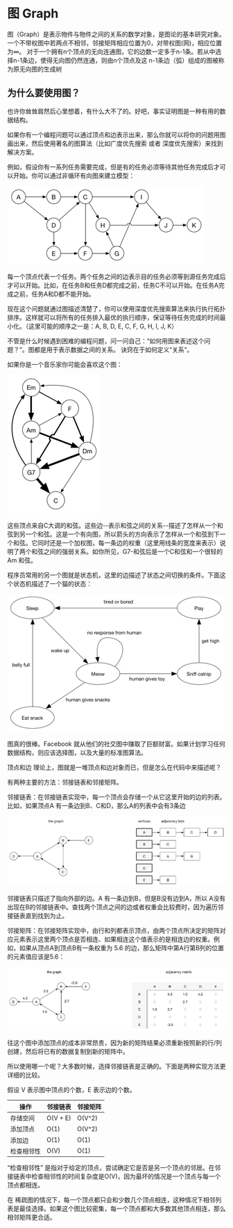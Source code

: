 # 图 Graph

图（Graph）是表示物件与物件之间的关系的数学对象，是图论的基本研究对象。一个不带权图中若两点不相邻，邻接矩阵相应位置为0，对带权图(网)，相应位置为∞。
对于一个拥有n个顶点的无向连通图，它的边数一定多于n-1条。若从中选择n-1条边，使得无向图仍然连通，则由n个顶点及这 n-1条边（弧）组成的图被称为原无向图的生成树

## 为什么要使用图？
也许你耸耸肩然后心里想着，有什么大不了的。好吧，事实证明图是一种有用的数据结构。

如果你有一个编程问题可以通过顶点和边表示出来，那么你就可以将你的问题用图画出来，然后使用著名的图算法（比如广度优先搜索 或者 深度优先搜索）来找到解决方案。

例如，假设你有一系列任务需要完成，但是有的任务必须等待其他任务完成后才可以开始。你可以通过非循环有向图来建立模型：

![非循环有向图](./asset/graph1.png)

每一个顶点代表一个任务。两个任务之间的边表示目的任务必须等到源任务完成后才可以开始。比如，在任务B和任务D都完成之前，任务C不可以开始。在任务A完成之前，任务A和D都不能开始。

现在这个问题就通过图描述清楚了，你可以使用深度优先搜索算法来执行执行拓扑排序。这样就可以将所有的任务排入最优的执行顺序，保证等待任务完成的时间最小化。（这里可能的顺序之一是：A, B, D, E, C, F, G, H, I, J, K）

不管是什么时候遇到困难的编程问题，问一问自己：“如何用图来表述这个问题？”。图都是用于表示数据之间的关系。 诀窍在于如何定义“关系”。

如果你是一个音乐家你可能会喜欢这个图：

![和弦有向图](./asset/graph2.png)

这些顶点来自C大调的和弦。这些边--表示和弦之间的关系--描述了怎样从一个和弦到另一个和弦。这是一个有向图，所以箭头的方向表示了怎样从一个和弦到下一个和弦。它同时还是一个加权图，每一条边的权重（这里用线条的宽度来表示）说明了两个和弦之间的强弱关系。如你所见，G7-和弦后是一个C和弦和一个很轻的 Am 和弦。

程序员常用的另一个图就是状态机，这里的边描述了状态之间切换的条件。下面这个状态机描述了一个猫的状态：

![状态机有向图](./asset/graph3.png)

图真的很棒。Facebook 就从他们的社交图中赚取了巨额财富。如果计划学习任何数据结构，则应该选择图，以及大量的标准图算法。

顶点和边
理论上，图就是一堆顶点和边对象而已，但是怎么在代码中来描述呢？

有两种主要的方法：邻接链表和邻接矩阵。

邻接链表：在邻接链表实现中，每一个顶点会存储一个从它这里开始的边的列表。比如，如果顶点A 有一条边到B、C和D，那么A的列表中会有3条边

![邻接链表图](./asset/graph4.png)


邻接链表只描述了指向外部的边。A 有一条边到B，但是B没有边到A，所以 A没有出现在B的邻接链表中。查找两个顶点之间的边或者权重会比较费时，因为遍历邻接链表直到找到为止。

邻接矩阵：在邻接矩阵实现中，由行和列都表示顶点，由两个顶点所决定的矩阵对应元素表示这里两个顶点是否相连、如果相连这个值表示的是相连边的权重。例如，如果从顶点A到顶点B有一条权重为 5.6 的边，那么矩阵中第A行第B列的位置的元素值应该是5.6：

![邻接矩阵图](./asset/graph5.png)

往这个图中添加顶点的成本非常昂贵，因为新的矩阵结果必须重新按照新的行/列创建，然后将已有的数据复制到新的矩阵中。

所以使用哪一个呢？大多数时候，选择邻接链表是正确的。下面是两种实现方法更详细的比较。

假设 V 表示图中顶点的个数，E 表示边的个数。

操作|	邻接链表|	邻接矩阵
---|---|---
存储空间	|O(V + E)	|O(V^2)
添加顶点  |	O(1)    |	O(V^2)
添加边    |O(1)	    |O(1)
检查相邻性|	O(V)    |	O(1)

“检查相邻性” 是指对于给定的顶点，尝试确定它是否是另一个顶点的邻居。在邻接链表中检查相邻性的时间复杂度是O(V)，因为最坏的情况是一个顶点与每一个顶点都相连。

在 稀疏图的情况下，每一个顶点都只会和少数几个顶点相连，这种情况下相邻列表是最佳选择。如果这个图比较密集，每一个顶点都和大多数其他顶点相连，那么相邻矩阵更合适。



